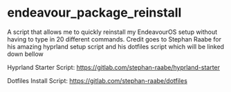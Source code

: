 # endeavour_package_reinstall
A script that allows me to quickly reinstall my EndeavourOS setup without having to type in 20 different commands. Credit goes to Stephan Raabe for his amazing hyprland setup script and his dotfiles script which will be linked down bellow

Hyprland Starter Script: https://gitlab.com/stephan-raabe/hyprland-starter

Dotfiles Install Script: https://gitlab.com/stephan-raabe/dotfiles
